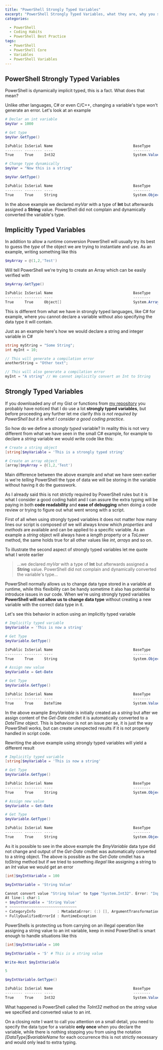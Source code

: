 ```yaml
---
title: "PowerShell Strongly Typed Variables"
excerpt: "PowerShell Strongly Typed Variables, what they are, why you should care and why you should use them in your code to avoid pitfalls and potential issues with data types"
categories:

  - PowerShell
  - Coding Habits
  - PowerShell Best Practice
tags:
  - PowerShell
  - PowerShell Core
  - Variables
  - PowerShell Variables
---
```


## PowerShell Strongly Typed Variables

PowerShell is dynamically implicit typed, this is a fact. What does that mean?

Unlike other languages, C# or even C/C++, changing a variable's type won't generate an error. Let's look at an example

```powershell
# Declar an int variable
$myVar = 1000

# Get type
$myVar.GetType()

IsPublic IsSerial Name                                     BaseType
-------- -------- ----                                     --------
True     True     Int32                                    System.ValueType

# Change type dynamically
$myVar = "Now this is a string"

$myVar.GetType()

IsPublic IsSerial Name                                     BaseType
-------- -------- ----                                     --------
True     True     String                                   System.Object
```

In the above example we declared *myVar* with a type of **Int** but afterwards assigned a **String** value. PowerShell did not complain and dynamically converted the variable's type.

## Implicitly Typed Variables

In addition to allow a runtime conversion PowerShell will usually try its best to guess the *type* of the object we are trying to instantiate and use.  As an example, writing something like this

```powershell
$myArray = @(1,2,'Test')
```

Will tell PowerShell we're trying to create an Array which can be easily verified with

```powershell
$myArray.GetType()

IsPublic IsSerial Name                                     BaseType
-------- -------- ----                                     --------
True     True     Object[]                                 System.Array
```

This is different from what we have in strongly typed languages, like C# for example, where you cannot declare a variable without also specifying the data type it will contain.

Just as an example here's how we would declare a string and integer variable in C#

```c#
string myString = "Some String";
int myInt = 10;

// This will generate a compilation error
anotherString = "Other text";

// This will also generate a compilation error
myInt = "A string" // We cannot implicitly convert an Int to String
```

## Strongly Typed Variables

If you downloaded any of my Gist or functions from [my repository](https://github.com/PsCustomObject?tab=repositories) you probably have noticed that I do use a lot **strongly typed variables**, but before proceeding any further let me clarify *this is not required by PowerShell but it is what I consider a good coding practice*.

So how do we define a *strongly typed* variable? In reality this is not very different from what we have seen in the small C# example, for example to declare a *string* variable we would write code like this:

```powershell
# Create a string object
[string]$myVariable = 'This is a strongly typed string'

# Create an array object
[array]$myArray = @(1,2,'Test')
```

Main difference between the above example and what we have seen earlier is we're *telling* PowerShell the type of data we will be storing in the variable without having it do the guesswork.

As I already said this is not strictly required by PowerShell rules but it is what I consider a good coding habit and I can assure the extra typing will be paying in both **code readability** and **ease of debugging** when doing a code review or trying to figure out what went wrong with a script.

First of all when using strongly typed variables it does not matter how many lines our script is composed of we will always know which *properties* and *methods* are available and can be applied to a specific variable. As an example a *string* object will always have a *length* property or a *ToLower* method, the same holds true for all other values like *int*, *arrays* and so on.

To illustrate the second aspect of strongly typed variables let me quote what I wrote earlier

> ...we declared *myVar* with a type of **Int** but afterwards assigned a **String** value. PowerShell did not complain and dynamically converted the variable's type...

PowerShell normally allows us to change data type stored in a variable at runtime, while this flexibility can be handy sometime it also has potential to introduce issues in our code. When we're using strongly typed variables **PowerShell will not allow us to change data type** without creating a new variable with the correct data type in it.

Let's see this behavior in action using an implicitly typed variable

```powershell
# Implicitly typed variable
$myVariable = 'This is now a string'

# Get Type
$myVariable.GetType()

IsPublic IsSerial Name                                     BaseType
-------- -------- ----                                     --------
True     True     String                                   System.Object

# Assign new value
$myVariable = Get-Date

# Get Type
$myVariable.GetType()

IsPublic IsSerial Name                                     BaseType
-------- -------- ----                                     --------
True     True     DateTime                                 System.ValueType
```

In the above example *$myVariable* is initially created as a *string* but after we assign content of the *Get-Date* cmdlet it is automatically converted to a *DateTime* object. This is behaviour is not an issue per se, it is just the way PowerShell works, but can create unexpected results if it is not properly handled in script code.

Rewriting the above example using strongly typed variables will yield a different result

```powershell
# Implicitly typed variable
[string]$myVariable = 'This is now a string'

# Get Type
$myVariable.GetType()

IsPublic IsSerial Name                                     BaseType
-------- -------- ----                                     --------
True     True     String                                   System.Object

# Assign new value
$myVariable = Get-Date

# Get Type
$myVariable.GetType()

IsPublic IsSerial Name                                     BaseType
-------- -------- ----                                     --------
True     True     String                                   System.Object
```

As it is possible to see in the above example the *$myVariable* data type did not change and output of the *Get-Date* cmdlet was automatically converted to a string object. The above is possible as the *Get-Date* cmdlet has a *toString* method but if we tried to something *illegal* like assigning a string to an *Int* value we would get an error

```powershell
[int]$myIntVariable = 100

$myIntVariable = 'String Value'

Cannot convert value "String Value" to type "System.Int32". Error: "Input string was not in a correct format."
At line:1 char:1
+ $myIntVariable = 'String Value'
+ ~~~~~~~~~~~~~~~~~~~~~~~~~~~~~~~
+ CategoryInfo          : MetadataError: (:) [], ArgumentTransformationMetadataException
+ FullyQualifiedErrorId : RuntimeException
```

PowerShells is protecting us from carrying on an illegal operation like assigning a string value to an int variable, keep in mind PowerShell is smart enough to handle situations like this 

```powershell
[int]$myIntVariable = 100

$myIntVariable = '5' # This is a string value

Write-Host $myIntVariable

5

$myIntVariable.GetType()

IsPublic IsSerial Name                                     BaseType
-------- -------- ----                                     --------
True     True     Int32                                    System.ValueType
```

What happened is PowerShell called the *ToInt32* method on the *string* value we specified and converted value to an int.

On a closing note I want to call you attention on a small detail, you need to specify the data type for a variable **only once** when you declare the variable, while there is nothing stopping you from using the notation *[DataType]$variableName* for each occurrence this is not strictly necessary and would only lead to extra typing.
